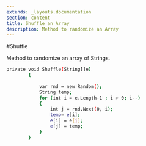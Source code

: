 ```yaml
---
extends: _layouts.documentation
section: content
title: Shuffle an Array 
description: Method to randomize an Array
---
```




#Shuffle

Method to randomize an array of Strings.

```bash
private void Shuffle(String[]e)
        {
            
            var rnd = new Random();
            String temp;
            for (int i = e.Length-1 ; i > 0; i--)
            {
                int j = rnd.Next(0, i);
                temp= e[i];
                e[i] = e[j];
                e[j] = temp;
            }
        }

```

